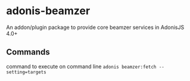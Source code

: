# adonis-beamzer
An addon/plugin package to provide core beamzer services in AdonisJS 4.0+

## Commands
command to execute on command line
`adonis beamzer:fetch --setting=targets`
